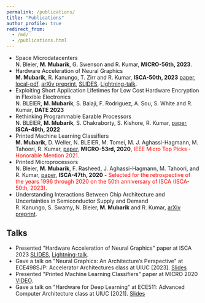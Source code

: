```yaml
---
permalink: /publications/
title: "Publications"
author_profile: true
redirect_from: 
  - /md/
  - /publications.html
---
```

* Space Microdatacenters <br /> 
N. Bleier, **M. Mubarik**, G. Swenson and R. Kumar, **MICRO-56th, 2023**.
* Hardware Acceleration of Neural Graphics <br /> 
**M. Mubarik**, R. Kanungo, T. Zirr and R. Kumar, **ISCA-50th, 2023** [paper](https://dl.acm.org/doi/abs/10.1145/3579371.3589085), [local-pdf](https://husnainmubarik.github.io/files/isca_2023.pdf), [arXiv preprint](https://arxiv.org/abs/2303.05735), [SLIDES](https://husnainmubarik.github.io/files/isca2023NG_copy.pptx), [Lightning-talk](https://www.youtube.com/watch?v=4KK4MNr-IBI&ab_channel=ACMSIGARCH).
* Exploiting Short Application Lifetimes for Low Cost Hardware Encryption in Flexible Electronics <br /> 
N. BLEIER, **M. Mubarik**, S. Balaji, F. Rodriguez, A. Sou, S. White and R. Kumar, **DATE 2023**
* Rethinking Programmable Earable Processors <br /> 
N. BLEIER, **M. Mubarik**, S. Chakraborty, S. Kishore, R. Kumar, [paper](https://dl.acm.org/doi/abs/10.1145/3470496.3527396), **ISCA-49th, 2022**
* Printed Machine Learning Classifiers <br /> 
**M. Mubarik**, D. Weller, N. BLEIER, M. Tomei, M. J. Aghassi-Hagmann, M. Tahoori, R. Kumar, [paper](https://ieeexplore.ieee.org/abstract/document/9251954), **MICRO-53rd, 2020**, 
<span style="color: red;"> IEEE Micro Top Picks - Honorable Mention 2021.</span>
* Printed Microprocessors <br />
N. Bleier, **M. Mubarik**, F. Rasheed, J. Aghassi-Hagmann, M. Tahoori, and R. Kumar, [paper](https://ieeexplore.ieee.org/abstract/document/9138931), **ISCA-47th, 2020** - 
<span style="color: red;"> Selected for the retrospective of the years 1996 through 2020 on the 50th anniversary of ISCA (ISCA-50th, 2023).</span>  
* Understanding Interactions Between Chip Architecture and Uncertainties in Semiconductor Supply and Demand <br /> 
R. Kanungo, S. Swamy, N. Bleier, **M. Mubarik** and R. Kumar, [arXiv preprint](https://arxiv.org/abs/2305.11059). 

## Talks 
* Presented "Hardware Acceleration of Neural Graphics" paper at ISCA 2023 [SLIDES](https://husnainmubarik.github.io/files/isca2023NG_copy.pptx), [Lightning-talk](https://www.youtube.com/watch?v=4KK4MNr-IBI&ab_channel=ACMSIGARCH).
* Gave a talk on "Neural Graphics: An Architecture’s Perspective" at ECE498SJP: Accelerator Architectures class at UIUC [2023]. [Slides](https://husnainmubarik.github.io/files/ece498SJPNG.pdf)
* Presented "Printed Machine Learning Classifiers" paper at MICRO 2020 [VIDEO](https://www.youtube.com/watch?v=RzE-ThPiMxI).
* Gave a talk on "Hardware for Deep Learning" at ECE511: Advanced Computer Architecture class at UIUC [2021]. [Slides](https://husnainmubarik.github.io/files/DLinHW511.pdf)
